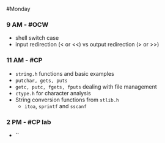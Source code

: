 #Monday 
### 9 AM - #OCW 
- shell switch case
- input redirection (< or <<) vs output redirection (> or >>)

### 11 AM - #CP 
- `string.h` functions and basic examples
- `putchar, gets, puts`
- `getc, putc, fgets, fputs` dealing with file management
- `ctype.h` for character analysis
- String conversion functions from `stlib.h` 
	- `itoa`, `sprintf` and `sscanf`

### 2 PM - #CP lab
- ``
